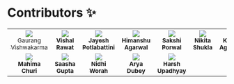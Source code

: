 # Contributors ✨

<table>
 <tbody>
  <tr>
   <td align="center" valign="top" width="14.28%"><a href="https://github.com/demonkillerr"><img src="https://avatars.githubusercontent.com/u/55846983?v=4"><br /><sub><v>Gaurang Vishwakarma</b></sub></img></a>
   <td align="center" valign="top" width="14.28%"><a href="https://github.com/vish-rt"><img src="https://avatars.githubusercontent.com/u/93420999?v=4"><br /><sub><b>Vishal Rawat</b></sub></img></a>
   <td align="center" valign="top" width="14.28%"><a href="https://github.com/JayeshVP24"><img src="https://avatars.githubusercontent.com/u/59532173?v=4"><br /><sub><b>Jayesh Potlabattini</b></sub></img></a>
   <td align="center" valign="top" width="14.28%"><a href="https://github.com/himanshu-03"><img src="https://avatars.githubusercontent.com/u/97957777?v=4"><br /><sub><b>Himanshu Agarwal</b></sub></img></a>
   <td align="center" valign="top" width="14.28%"><a href="https://github.com/SakshiPorwal"><img src="https://avatars.githubusercontent.com/u/111149835?v=4"><br /><sub><b>Sakshi Porwal</b></sub></img></a>
   <td align="center" valign="top" width="14.28%"><a href="https://github.com/NikitaSShukla"><img src="https://avatars.githubusercontent.com/u/122997061?v=4"><br /><sub><b>Nikita Shukla</b></sub></img></a>
   <td align="center" valign="top" width="14.28%"><a href="https://github.com/kunalagra"><img src="https://avatars.githubusercontent.com/u/66416646?v=4"><br /><sub><b>Kunal Agrawal</b></sub></img></a>
  </tr>
  <tr>
   <td align="center" valign="top" width="14.28%"><a href="https://github.com/Mahitej28"><img src="https://avatars.githubusercontent.com/u/98276915?v=4"><br /><sub><b>Mahima Churi</b></sub></img></a>
   <td align="center" valign="top" width="14.28%"><a href="https://github.com/saashaspace"><img src="https://avatars.githubusercontent.com/u/114816254?v=4"><br /><sub><b>Saasha Gupta</b></sub></img></a>
   <td align="center" valign="top" width="14.28%"><a href="https://github.com/Nidhi-1223"><img src="https://avatars.githubusercontent.com/u/73842058?v=4"><br /><sub><b>Nidhi Worah</b></sub></img></a>
   <td align="center" valign="top" width="14.28%"><a href="https://github.com/aryadubey03"><img src="https://avatars.githubusercontent.com/u/121982519?v=4"><br /><sub><b>Arya Dubey</b></sub></img></a>
   <td align="center" valign="top" width="14.28%"><a href="https://github.com/harshau007"><img src="https://avatars.githubusercontent.com/u/49197635?v=4"><br /><sub><b>Harsh Upadhyay</b></sub></img></a>
  </tr>
 </tbody>
</table>


 
